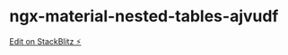 # ngx-material-nested-tables-ajvudf

[Edit on StackBlitz ⚡️](https://stackblitz.com/edit/ngx-material-nested-tables-ajvudf)